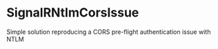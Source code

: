 # SignalRNtlmCorsIssue
Simple solution reproducing a CORS pre-flight authentication issue with NTLM
